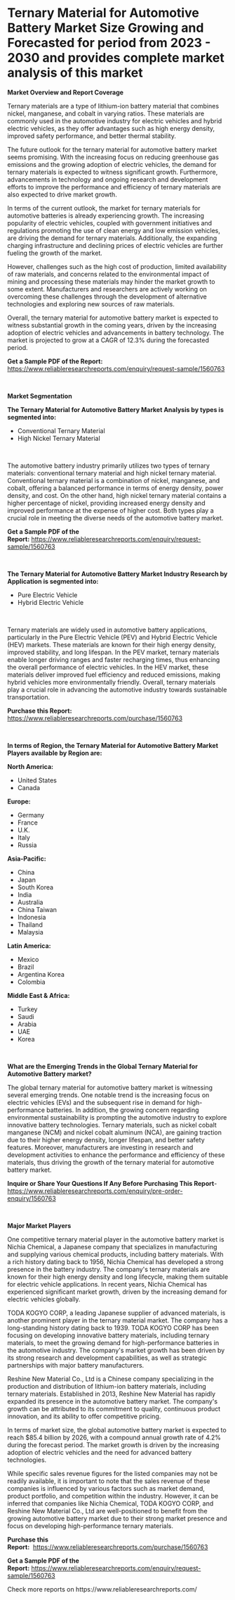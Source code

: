 <p><h1>Ternary Material for Automotive Battery Market Size Growing and Forecasted for period from 2023 - 2030 and provides complete market analysis of this market</h1></p><p><strong>Market Overview and Report Coverage</strong></p>
<p><p>Ternary materials are a type of lithium-ion battery material that combines nickel, manganese, and cobalt in varying ratios. These materials are commonly used in the automotive industry for electric vehicles and hybrid electric vehicles, as they offer advantages such as high energy density, improved safety performance, and better thermal stability.</p><p>The future outlook for the ternary material for automotive battery market seems promising. With the increasing focus on reducing greenhouse gas emissions and the growing adoption of electric vehicles, the demand for ternary materials is expected to witness significant growth. Furthermore, advancements in technology and ongoing research and development efforts to improve the performance and efficiency of ternary materials are also expected to drive market growth.</p><p>In terms of the current outlook, the market for ternary materials for automotive batteries is already experiencing growth. The increasing popularity of electric vehicles, coupled with government initiatives and regulations promoting the use of clean energy and low emission vehicles, are driving the demand for ternary materials. Additionally, the expanding charging infrastructure and declining prices of electric vehicles are further fueling the growth of the market.</p><p>However, challenges such as the high cost of production, limited availability of raw materials, and concerns related to the environmental impact of mining and processing these materials may hinder the market growth to some extent. Manufacturers and researchers are actively working on overcoming these challenges through the development of alternative technologies and exploring new sources of raw materials.</p><p>Overall, the ternary material for automotive battery market is expected to witness substantial growth in the coming years, driven by the increasing adoption of electric vehicles and advancements in battery technology. The market is projected to grow at a CAGR of 12.3% during the forecasted period.</p></p>
<p><strong>Get a Sample PDF of the Report:</strong> <a href="https://www.reliableresearchreports.com/enquiry/request-sample/1560763">https://www.reliableresearchreports.com/enquiry/request-sample/1560763</a></p>
<p>&nbsp;</p>
<p><strong>Market Segmentation</strong></p>
<p><strong>The Ternary Material for Automotive Battery Market Analysis by types is segmented into:</strong></p>
<p><ul><li>Conventional Ternary Material</li><li>High Nickel Ternary Material</li></ul></p>
<p>&nbsp;</p>
<p><p>The automotive battery industry primarily utilizes two types of ternary materials: conventional ternary material and high nickel ternary material. Conventional ternary material is a combination of nickel, manganese, and cobalt, offering a balanced performance in terms of energy density, power density, and cost. On the other hand, high nickel ternary material contains a higher percentage of nickel, providing increased energy density and improved performance at the expense of higher cost. Both types play a crucial role in meeting the diverse needs of the automotive battery market.</p></p>
<p><strong>Get a Sample PDF of the Report:</strong>&nbsp;<a href="https://www.reliableresearchreports.com/enquiry/request-sample/1560763">https://www.reliableresearchreports.com/enquiry/request-sample/1560763</a></p>
<p>&nbsp;</p>
<p><strong>The Ternary Material for Automotive Battery Market Industry Research by Application is segmented into:</strong></p>
<p><ul><li>Pure Electric Vehicle</li><li>Hybrid Electric Vehicle</li></ul></p>
<p>&nbsp;</p>
<p><p>Ternary materials are widely used in automotive battery applications, particularly in the Pure Electric Vehicle (PEV) and Hybrid Electric Vehicle (HEV) markets. These materials are known for their high energy density, improved stability, and long lifespan. In the PEV market, ternary materials enable longer driving ranges and faster recharging times, thus enhancing the overall performance of electric vehicles. In the HEV market, these materials deliver improved fuel efficiency and reduced emissions, making hybrid vehicles more environmentally friendly. Overall, ternary materials play a crucial role in advancing the automotive industry towards sustainable transportation.</p></p>
<p><strong>Purchase this Report:</strong>&nbsp; <a href="https://www.reliableresearchreports.com/purchase/1560763">https://www.reliableresearchreports.com/purchase/1560763</a></p>
<p>&nbsp;</p>
<p><strong>In terms of Region, the Ternary Material for Automotive Battery Market Players available by Region are:</strong></p>
<p>
    <p> <strong> North America: </strong>
        <ul>
            <li>United States</li>
            <li>Canada</li>
        </ul>
        </p> 
    <p> <strong> Europe: </strong>
        <ul>
            <li>Germany</li>
            <li>France</li>
            <li>U.K.</li>
            <li>Italy</li>
            <li>Russia</li>
        </ul>
        </p> 
    <p> <strong> Asia-Pacific: </strong>
        <ul>
            <li>China</li>
            <li>Japan</li>
            <li>South Korea</li>
            <li>India</li>
            <li>Australia</li>
            <li>China Taiwan</li>
            <li>Indonesia</li>
            <li>Thailand</li>
            <li>Malaysia</li>
        </ul>
        </p> 
    <p> <strong> Latin America: </strong>
        <ul>
            <li>Mexico</li>
            <li>Brazil</li>
            <li>Argentina Korea</li>
            <li>Colombia</li>
        </ul>
        </p> 
    <p> <strong> Middle East & Africa: </strong>
        <ul>
            <li>Turkey</li>
            <li>Saudi</li>
            <li>Arabia</li>
            <li>UAE</li>
            <li>Korea</li>
        </ul>
    </p>
    </p>
<p>&nbsp;</p>
<p><strong>What are the Emerging Trends in the Global Ternary Material for Automotive Battery market?</strong></p>
<p><p>The global ternary material for automotive battery market is witnessing several emerging trends. One notable trend is the increasing focus on electric vehicles (EVs) and the subsequent rise in demand for high-performance batteries. In addition, the growing concern regarding environmental sustainability is prompting the automotive industry to explore innovative battery technologies. Ternary materials, such as nickel cobalt manganese (NCM) and nickel cobalt aluminum (NCA), are gaining traction due to their higher energy density, longer lifespan, and better safety features. Moreover, manufacturers are investing in research and development activities to enhance the performance and efficiency of these materials, thus driving the growth of the ternary material for automotive battery market.</p></p>
<p><strong>Inquire or Share Your Questions If Any Before Purchasing This Report</strong>- <a href="https://www.reliableresearchreports.com/enquiry/pre-order-enquiry/1560763">https://www.reliableresearchreports.com/enquiry/pre-order-enquiry/1560763</a></p>
<p>&nbsp;</p>
<p><strong>Major Market Players</strong></p>
<p><p>One competitive ternary material player in the automotive battery market is Nichia Chemical, a Japanese company that specializes in manufacturing and supplying various chemical products, including battery materials. With a rich history dating back to 1956, Nichia Chemical has developed a strong presence in the battery industry. The company's ternary materials are known for their high energy density and long lifecycle, making them suitable for electric vehicle applications. In recent years, Nichia Chemical has experienced significant market growth, driven by the increasing demand for electric vehicles globally.</p><p>TODA KOGYO CORP, a leading Japanese supplier of advanced materials, is another prominent player in the ternary material market. The company has a long-standing history dating back to 1939. TODA KOGYO CORP has been focusing on developing innovative battery materials, including ternary materials, to meet the growing demand for high-performance batteries in the automotive industry. The company's market growth has been driven by its strong research and development capabilities, as well as strategic partnerships with major battery manufacturers.</p><p>Reshine New Material Co., Ltd is a Chinese company specializing in the production and distribution of lithium-ion battery materials, including ternary materials. Established in 2013, Reshine New Material has rapidly expanded its presence in the automotive battery market. The company's growth can be attributed to its commitment to quality, continuous product innovation, and its ability to offer competitive pricing.</p><p>In terms of market size, the global automotive battery market is expected to reach $85.4 billion by 2026, with a compound annual growth rate of 4.2% during the forecast period. The market growth is driven by the increasing adoption of electric vehicles and the need for advanced battery technologies.</p><p>While specific sales revenue figures for the listed companies may not be readily available, it is important to note that the sales revenue of these companies is influenced by various factors such as market demand, product portfolio, and competition within the industry. However, it can be inferred that companies like Nichia Chemical, TODA KOGYO CORP, and Reshine New Material Co., Ltd are well-positioned to benefit from the growing automotive battery market due to their strong market presence and focus on developing high-performance ternary materials.</p></p>
<p><strong>Purchase this Report:</strong>&nbsp;&nbsp;<a href="https://www.reliableresearchreports.com/purchase/1560763">https://www.reliableresearchreports.com/purchase/1560763</a></p>
<p></p>
<p><strong>Get a Sample PDF of the Report:</strong>&nbsp;<a href="https://www.reliableresearchreports.com/enquiry/request-sample/1560763">https://www.reliableresearchreports.com/enquiry/request-sample/1560763</a></p>
<p>Check more reports on https://www.reliableresearchreports.com/</p>